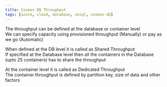 ```yaml
---
title: Cosmos DB Throughput
tags: [azure, cloud, database, nosql, cosmos-db]
---
```


The throughput can be defined at the database or container level  
We can specify capacity using provisioned throughput (Manually) or pay as we go (Automatic)

When defined at the DB level it is called as Shared Throughput  
If specified at the Database level then all the containers in the Database (upto 25 containers) has to share the throughput

At the container level it is called as Dedicated Throughput  
The container throughput is defined by partition key, size of data and other factors